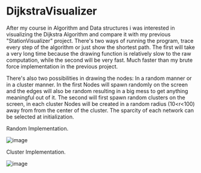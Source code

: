 # DijkstraVisualizer

After my course in Algorithm and Data structures i was interested in visualizing the Dijkstra Algorithm and compare it with my previous 
"StationVisualizer" project. 
There's two ways of running the program, trace every step of the algorithm or just show the shortest path. The first will take a very long time 
because the drawing function is relatively slow to the raw computation, while the second will be very fast. Much faster than my brute force 
implementation in the previous project. 

There's also two possibilities in drawing the nodes: In a random manner or in a cluster manner.
In the first Nodes will spawn randomly on the screen and the edges will also be random resulting in a big mess to get anything meaningful out of it.
The second will first spawn random clusters on the screen, in each cluster Nodes will be created in a random radius (10<r<100) away from from the 
center of the cluster.
The sparcity of each network can be selected at initialization. 

Random Implementation.

![image](https://drive.google.com/uc?export=view&id=1rRZFbXCOgvP8MsVpADM99dyw7_ryga1X)

Cluster Implementation.

![image](https://drive.google.com/uc?export=view&id=1Whkh2A9FZ7W57uj20se1m29__N-vs9tV)
